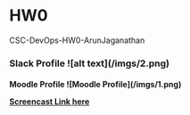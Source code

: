 # HW0
CSC-DevOps-HW0-ArunJaganathan

<h3> Slack Profile
![alt text](/imgs/2.png)


<h4> Moodle Profile
![Moodle Profile](/imgs/1.png)




[Screencast Link here](https://youtu.be/Alu5Vt5-t4w)
